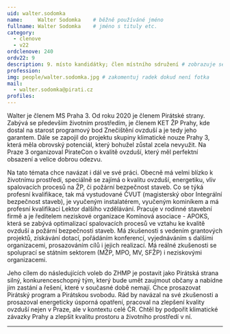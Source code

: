 ```yaml
---
uid: walter.sodomka
name:     Walter Sodomka  	# běžně používáné jméno
fullname: Walter Sodomka  	# jméno s tituly etc.
category:
  - clenove
  - v22
ordclenove: 240
ordv22: 9
description: 9. místo kandidátky; člen místního sdružení # zobrazuje se v lide
profession: 
img: people/walter.sodomka.jpg # zakomentuj radek dokud není fotka
mail:
  - walter.sodomka@pirati.cz
profiles:
---
```


Walter je členem MS Praha 3. Od roku 2020 je členem Pirátské strany. Zabývá se především životním prostředím, je členem KET ŽP Prahy, kde dostal na starost programový bod Znečištění ovzduší a je tedy jeho garantem. Dále se zapojil do projektu skupiny klimatické nouze Prahy 3, která měla obrovský potenciál, který bohužel zůstal zcela nevyužit. Na Praze 3 organizoval PirateCon o kvalitě ovzduší, který měl perfektní obsazení a velice dobrou odezvu.

Na tato témata chce navázat i dál ve své práci. Obecně má velmi blízko k životnímu prostředí, speciálně se zajímá o kvalitu ovzduší, energetiku, vliv spalovacích procesů na ŽP, či požární bezpečnost staveb. Co se týká profesní kvalifikace, tak má vystudované ČVUT (magisterský obor Integrální bezpečnost staveb), je vyučeným instalatérem, vyučeným kominíkem a má profesní kvalifikaci Lektor dalšího vzdělávání. Pracuje v rodinné stavební firmě a je ředitelem neziskové organizace Komínová asociace - APOKS, která se zabývá optimalizací spalovacích procesů ve vztahu ke kvalitě ovzduší a požární bezpečnosti staveb. Má zkušenosti s vedením grantových projektů, získávání dotací, pořádáním konferencí, vyjednáváním s dalšími organizacemi, prosazováním cílů i jejich realizací. Má reálné zkušenosti se spoluprací se státním sektorem (MŽP, MPO, MV, SFŽP) i neziskovými organizacemi.

Jeho cílem do následujících voleb do ZHMP je postavit jako Pirátská strana silný, konkurenceschopný tým, který bude umět zaujmout občany a nabídne jim zastání a řešení, které v současné době nemají. Chce prosazovat Pirátský program a Pirátskou svobodu. Rád by navázal na své zkušenosti a prosazoval energeticky úsporná opatření, pracoval na zlepšení kvality ovzduší nejen v Praze, ale v kontextu celé ČR. Chtěl by podpořit klimatické závazky Prahy a zlepšit kvalitu prostoru a životního prostředí v ní.

---
